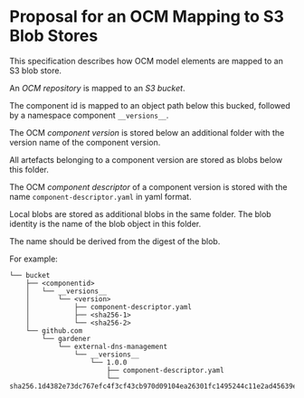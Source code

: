 # Proposal for an OCM Mapping to S3 Blob Stores

This specification describes how OCM model elements are mapped to an S3
blob store.

An *OCM repository* is mapped to an *S3 bucket*.

The component id is mapped to an object path below this bucked, followed
by a namespace component `__versions__`.

The OCM *component version* is stored below an additional folder with the
version name of the component version.

All artefacts belonging to a component version are stored as blobs below
this folder.

The OCM *component descriptor* of a component version is stored with the
name `component-descriptor.yaml` in yaml format.

Local blobs are stored as additional blobs in the same folder. The
blob identity is the name of the blob object in this folder.

The name should be derived from the digest of the blob.

For example:

```
└── bucket
    ├── <componentid>
    │   └── __versions__
    │       └── <version>
    │           ├── component-descriptor.yaml
    │           ├── <sha256-1>
    │           └── <sha256-2>
    └── github.com
        └── gardener
            └── external-dns-management
                └── __versions__
                    └── 1.0.0
                        ├── component-descriptor.yaml
                        └── sha256.1d4382e73dc767efc4f3cf43cb970d09104ea26301fc1495244c11e2ad45639e

```